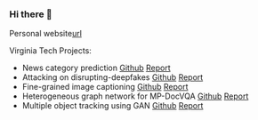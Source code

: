 ### Hi there 👋

Personal website[url](https://noto.li/FYNcKd)

Virginia Tech Projects:
  - News category prediction [Github](https://github.com/ting-chih/CS4824-final-project) [Report](https://github.com/ting-chih/CS4824-final-project/blob/main/final%20report.pdf)
  - Attacking on disrupting-deepfakes [Github](https://github.com/ting-chih/CS5914-final-project) [Report](https://github.com/ting-chih/CS5914-final-project/blob/main/Final%20report.pdf)
  - Fine-grained image captioning [Github](https://github.com/ting-chih/CS5814-final-project) [Report](https://github.com/ting-chih/CS5814-final-project/blob/main/final%20DL%20report.pdf)
  - Heterogeneous graph network for MP-DocVQA [Github](https://github.com/ting-chih/CS6804-final-project) [Report](https://github.com/ting-chih/CS6804-final-project/blob/main/final_report.pdf)
  - Multiple object tracking using GAN [Github](https://github.com/stevend-15/cv-project-fall23) [Report](https://github.com/stevend-15/cv-project-fall23/blob/main/5864.pdf)

<!--
- 🔭 I’m currently working on AI, ML/DL, CV and NLP
- 🌱 I’m currently learning 
- 👯 I’m looking to collaborate on ...
- 🤔 I’m looking for help with ...
- 💬 Ask me about ...
- 📫 How to reach me: ...
- 😄 Pronouns: ...
- ⚡ Fun fact: ...
-->
